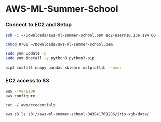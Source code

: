 # AWS-ML-Summer-School

### Connect to EC2 and Setup

```bash
ssh -i ~/Downloads/aws-ml-summer-school.pem ec2-user@18.136.194.60

chmod 0700 ~/Downloads/aws-ml-summer-school.pem

sudo yum update -y
sudo yum install -y python3 python3-pip

pip3 install numpy pandas sklearn matplotlib --user
```

### EC2 access to S3

```bash
aws --version
aws configure

cat ~/.aws/credentials

aws s3 ls s3://aws-ml-summer-school-043841769286/iris-xgb/data/

```
